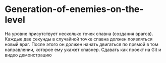 # Generation-of-enemies-on-the-level
 На уровне присутствует несколько точек спавна (создания врагов).  Каждые две секунды в случайной точке спавна должен появляться новый враг. После этого он должен начать двигаться по прямой в том направлении, которое ему укажет спавнер.  Сдавать как проект на Git и видео демонстрацию
